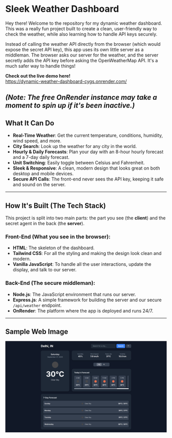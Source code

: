 # Sleek Weather Dashboard

Hey there! Welcome to the repository for my dynamic weather dashboard. This was a really fun project built to create a clean, user-friendly way to check the weather, while also learning how to handle API keys securely.

Instead of calling the weather API directly from the browser (which would expose the secret API key), this app uses its own little server as a middleman. The browser asks our server for the weather, and the server secretly adds the API key before asking the OpenWeatherMap API. It's a much safer way to handle things!

**Check out the live demo here!**  
https://dynamic-weather-dashboard-cygs.onrender.com/

*(Note: The free OnRender instance may take a moment to spin up if it's been inactive.)*
---

## What It Can Do

- **Real-Time Weather**: Get the current temperature, conditions, humidity, wind speed, and more.  
- **City Search**: Look up the weather for any city in the world.  
- **Hourly & Daily Forecasts**: Plan your day with an 8-hour hourly forecast and a 7-day daily forecast.  
- **Unit Switching**: Easily toggle between Celsius and Fahrenheit.  
- **Sleek & Responsive**: A clean, modern design that looks great on both desktop and mobile devices.  
- **Secure API Calls**: The front-end never sees the API key, keeping it safe and sound on the server.

---

## How It's Built (The Tech Stack)

This project is split into two main parts: the part you see (the **client**) and the secret agent in the back (the **server**).

### Front-End (What you see in the browser):
- **HTML**: The skeleton of the dashboard.
- **Tailwind CSS**: For all the styling and making the design look clean and modern.
- **Vanilla JavaScript**: To handle all the user interactions, update the display, and talk to our server.

### Back-End (The secure middleman):
- **Node.js**: The JavaScript environment that runs our server.
- **Express.js**: A simple framework for building the server and our secure `/api/weather` endpoint.
- **OnRender**: The platform where the app is deployed and runs 24/7.

---
## Sample Web Image
![Image](Sample_Img.png)
